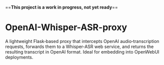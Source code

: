 ==**This project is a work in progress, not yet ready**==

# OpenAI-Whisper-ASR-proxy
 A lightweight Flask‑based proxy that intercepts OpenAI audio‑transcription requests, forwards them to a Whisper‑ASR web service, and returns the resulting transcript in OpenAI format. Ideal for embedding into OpenWebUI deployments.
